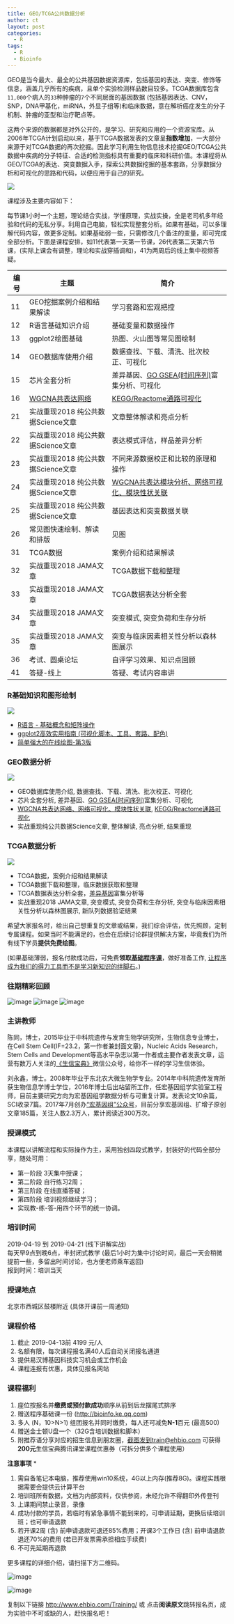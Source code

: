 ```yaml
---
title: GEO/TCGA公共数据分析
author: ct
layout: post
categories:
  - R
tags:
  - R
  - Bioinfo
---
```


GEO是当今最大、最全的公共基因数据资源库，包括基因的表达、突变、修饰等信息，涵盖几乎所有的疾病，且单个实验检测样品数目较多。TCGA数据库包含`11,000`个病人的`33`种肿瘤的`7`个不同层面的基因数据 (包括基因表达、CNV，SNP，DNA甲基化，miRNA，外显子组等)和临床数据，意在解析癌症发生的分子机制、肿瘤的亚型和治疗靶点等。

这两个来源的数据都是对外公开的，是学习、研究和应用的一个资源宝库。从2006年TCGA计划启动以来，基于TCGA数据发表的文章呈**指数增加**，一大部分来源于对TCGA数据的再次挖掘。因此学习利用生物信息技术挖掘GEO/TCGA公共数据中疾病的分子特征、合适的检测指标具有重要的临床和科研价值。本课程将从GEO/TCGA的表达、突变数据入手，探索公共数据挖掘的基本套路，分享数据分析和可视化的思路和代码，以便应用于自己的研究。

![](http://www.ehbio.com/ehbio_resource/TCGA_publications.png)


课程涉及主要内容如下：

每节课1小时一个主题，理论结合实战，学懂原理，实战实操，全是老司机多年经验和代码的无私分享。利用自己电脑，轻松实现整套分析。如果有基础，可以多理解代码内容，做更多定制。如果基础弱一些，只需修改几个备注的变量，即可完成全部分析。下面是课程安排，如11代表第一天第一节课，26代表第二天第六节课，(实际上课会有调整，理论和实战穿插调和)，41为两周后的线上集中视频答疑。

编号 | 主题 | 简介
---|---|-
11|GEO挖掘案例介绍和结果解读|学习套路和宏观把控
12|R语言基础知识介绍|基础变量和数据操作
13|ggplot2绘图基础|热图、火山图等常见图绘制
14|GEO数据库使用介绍|数据查找、下载、清洗、批次校正、可视化
15|芯片全套分析|差异基因、[GO GSEA(时间序列)](https://mp.weixin.qq.com/s/d1KCETQZ88yaOLGwAtpWYg)富集分析、可视化
16|[WGCNA共表达网络](https://mp.weixin.qq.com/s/PMb2xwADvnMwaipyFXdtzQ)|[KEGG/Reactome通路可视化](https://mp.weixin.qq.com/s/jI6Gz1JKxnGB9jDRSFjd0g)|
21|实战重现2018 纯公共数据Science文章|文章整体解读和亮点分析
22|实战重现2018 纯公共数据Science文章|表达模式评估，样品差异分析
23|实战重现2018 纯公共数据Science文章|不同来源数据校正和比较的原理和操作
24|实战重现2018 纯公共数据Science文章|[WGCNA共表达模块分析、网络可视化、模块性状关联](//mp.weixin.qq.com/s/PMb2xwADvnMwaipyFXdtzQ)
25|实战重现2018 纯公共数据Science文章|基因表达和突变数据关联
26|常见图快速绘制、解读和排版|见图
31|TCGA数据|案例介绍和结果解读
32|实战重现2018 JAMA文章|TCGA数据下载和整理
33|实战重现2018 JAMA文章|TCGA数据表达分析全套
34|实战重现2018 JAMA文章|突变模式, 突变负荷和生存分析
35|实战重现2018 JAMA文章|突变与临床因素相关性分析以森林图展示
36|考试、圆桌论坛|自评学习效果、知识点回顾
41|答疑-线上|答疑、考试内容串讲

### R基础知识和图形绘制

![](http://www.ehbio.com/ehbio_resource/R_imageGP_plot.png)

* [R语言 - 基础概念和矩阵操作](https://mp.weixin.qq.com/s/FU5lw29HCVe0dcKcz0ZLgA)
* [ggplot2高效实用指南 (可视化脚本、工具、套路、配色)](https://mp.weixin.qq.com/s/EZ8R4v4f_jU3aaUP-1p1MQ)
* [简单强大的在线绘图-第3版](https://mp.weixin.qq.com/s/MnM_MyosBdEvKV0W018KeA)

### GEO数据分析

![](http://www.ehbio.com/ehbio_resource/GEO.png)

* GEO数据库使用介绍, 数据查找、下载、清洗、批次校正、可视化
* 芯片全套分析, 差异基因、[GO GSEA(时间序列)](https://mp.weixin.qq.com/s/d1KCETQZ88yaOLGwAtpWYg)富集分析、可视化
* [WGCNA共表达网络、网络可视化、模块性状关联](https://mp.weixin.qq.com/s/PMb2xwADvnMwaipyFXdtzQ), [KEGG/Reactome通路可视化](https://mp.weixin.qq.com/s/jI6Gz1JKxnGB9jDRSFjd0g)
* 实战重现纯公共数据Science文章, 整体解读, 亮点分析, 结果重现

### TCGA数据分析

![](http://www.ehbio.com/ehbio_resource/TCGA.png)

* TCGA数据，案例介绍和结果解读
* TCGA数据下载和整理，临床数据获取和整理
* TCGA数据表达分析全套，[差异基因](https://mp.weixin.qq.com/s/Vmhx_TGxNkQzkekf93Xl4w)富集分析等
* 实战重现2018 JAMA文章, 突变模式, 突变负荷和生存分析, 突变与临床因素相关性分析以森林图展示, 新队列数据验证结果

希望大家报名时，给出自己想重复的文章或结果，我们综合评估，优先照顾，定制专属课程。如果当时不能满足的，也会在后续讨论群提供解决方案，毕竟我们为所有线下学员**提供免费绘图**。


(如果基础薄弱，报名付款成功后，可免费**领取[基础程序课](https://ke.qq.com/course/289264)**，做好准备工作, [让程序成为我们的得力工具而不是学习新知识的绊脚石](http://mp.weixin.qq.com/s/u8AmzvO0-PIS33ficKOrUQ)。)


### 往期精彩回顾

![image](http://bailab.genetics.ac.cn/markdown/train/1809/41.jpg)
![image](http://www.ehbio.com/Training/Public/assets/images/sandai.jpg)
![image](http://www.ehbio.com/ehbio_resource/%E4%BA%8C%E4%BB%A3%E4%B8%89%E4%BB%A3%E8%BD%AC%E5%BD%95%E7%BB%84%E6%B5%8B%E5%BA%8F_%E8%85%BE%E8%AE%AF%E8%AF%BE%E5%A0%82_%E8%AF%84%E4%BB%B7.png)


### 主讲教师


陈同，博士，2015毕业于中科院遗传与发育生物学研究所，生物信息专业博士，在Cell Stem Cell(IF=23.2，第一作者兼封面文章)，Nucleic Acids Research，Stem Cells and Development等高水平杂志以第一作者或主要作者发表文章，运营有数万人关注的[《生信宝典》](https://mp.weixin.qq.com/s/2b3_8Vvv7McqCkEfUszW3A)微信公众号，给你不一样的学习生信体验。 

刘永鑫，博士。2008年毕业于东北农大微生物学专业。2014年中科院遗传发育所获生物信息学博士学位，2016年博士后出站留所工作，任宏基因组学实验室工程师，目前主要研究方向为宏基因组学数据分析与可重复计算。发表论文10余篇，SCI收录7篇。2017年7月创办[“宏基因组”公众号](https://mp.weixin.qq.com/s/oa1M7FZ7f4PUtIsE5QZdMA)，目前分享宏基因组、扩增子原创文章185篇，关注人数2.3万人，累计阅读近300万次。

### 授课模式

本课程以讲解流程和实际操作为主，采用独创四段式教学，封装好的代码全部分享，随处可用：

- 第一阶段 3天集中授课；
- 第二阶段 自行练习2周；
- 第三阶段 在线直播答疑；
- 第四阶段 培训视频继续学习；
- 实现教-练-答-用四个环节的统一协调。

### 培训时间

2019-04-19 到 2019-04-21 (线下讲解实战)  
每天早9点到晚6点，半封闭式教学 (最后1小时为集中讨论时间，最后一天会稍微提前一些，多留出时间讨论，也方便老师乘车返回)  
报到时间：培训当天


### 授课地点

北京市西城区鼓楼附近 (具体开课前一周通知)

### 课程价格

1. 截止 2019-04-13前  4199 元/人
2. 名额有限，每次课程报名满40人后自动关闭报名通道
3. 提供易汉博基因科技实习机会或工作机会
4. 课程连报有优惠，具体见报名网站

### 课程福利

1. 座位按报名并**缴费或预付款成功**顺序从前到后龙摆尾式排序 
2. 赠送程序基础课一份 (http://bioinfo.ke.qq.com)
3. 多人 (N，10>N>1) 组团报名并同时缴费，每人还可减免**N-1**百元 (最高500)
4. 赠送金士顿U盘一个（32G含培训数据和脚本）
5. 附推荐语分享对应的招生信息到朋友圈，截图发到train@ehbio.com 可获得**200元**生信宝典腾讯课堂课程优惠券（可拆分供多个课程使用）

**注意事项** *

1. 需自备笔记本电脑，推荐使用win10系统，4G以上内存(推荐8G)。课程实践根据需要会提供云计算平台
2. 培训班所有数据，文档为内部资料，仅供参阅，未经允许不得翻印外传登刊
3. 上课期间禁止录音，录像
4. 成功付款的学员，若临时有紧急事情不能到来的，可申请延期，更换后续培训班；也可申请退款
5. 若开课2周 (含) 前申请退款可退还85%费用；开课3个工作日 (含) 前申请退款退还70%的费用 (若已开发票需承担相应手续费)
6. 不可先延期再退款

更多课程的详细介绍，请扫描下方二维码。

![image](http://bailab.genetics.ac.cn/markdown/train/1809/easy_bio_qr.png)

![image](http://bailab.genetics.ac.cn/markdown/train/1809/201807.jpg)

复制以下链接
http://www.ehbio.com/Training/ 或
点击**阅读原文**跳转报名页，成为实验中不可或缺的人，赶快报名吧！

